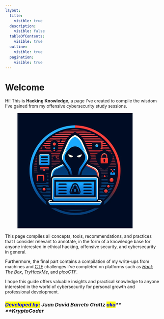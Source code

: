 ```yaml
---
layout:
  title:
    visible: true
  description:
    visible: false
  tableOfContents:
    visible: true
  outline:
    visible: true
  pagination:
    visible: true
---
```


# Welcome

Hi! This is **Hacking Knowledge**, a page I've created to compile the wisdom I've gained from my offensive cybersecurity study sessions.

<figure><img src=".gitbook/assets/Hacking_Knowledge_7.jpeg" alt="" width="375"><figcaption></figcaption></figure>

This page compiles all concepts, tools, recommendations, and practices that I consider relevant to annotate, in the form of a knowledge base for anyone interested in ethical hacking, offensive security, and cybersecurity in general.

Furthermore, the final part contains a compilation of my write-ups from machines and [CTF](practical-skill-development/capture-the-flag-ctf-competitions.md) challenges I've completed on platforms such as [_Hack The Box_](https://www.hackthebox.com/), [_TryHackMe_](https://tryhackme.com/), and [_picoCTF_](https://picoctf.org/).

I hope this guide offers valuable insights and practical knowledge to anyone interested in the world of cybersecurity for personal growth and professional development.

### _<mark style="color:blue;">**Developed by:**</mark>**&#x20;****Juan David Barreto Grattz****&#x20;**<mark style="color:blue;">**aka**</mark>**&#x20;****KryptoCoder**_
